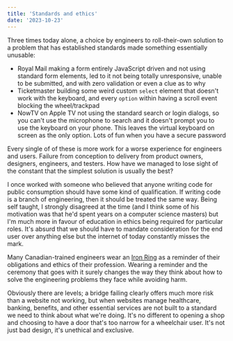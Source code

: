```yaml
---
title: 'Standards and ethics'
date: '2023-10-23'
---
```


Three times today alone, a choice by engineers to roll-their-own solution to a problem that has established standards made something essentially unusable:

- Royal Mail making a form entirely JavaScript driven and not using standard form elements, led to it not being totally unresponsive, unable to be submitted, and with zero validation or even a clue as to why
- Ticketmaster building some weird custom `select` element that doesn't work with the keyboard, and every `option` within having a scroll event blocking the wheel/trackpad
- NowTV on Apple TV not using the standard search or login dialogs, so you can't use the microphone to search and it doesn't prompt you to use the keyboard on your phone. This leaves the virtual keyboard on screen as the only option. Lots of fun when you have a secure password

Every single of of these is more work for a worse experience for engineers and users. Failure from conception to delivery from product owners, designers, engineers, and testers. How have we managed to lose sight of the constant that the simplest solution is usually the best?

I once worked with someone who believed that anyone writing code for public consumption should have some kind of qualification. If writing code is a branch of engineering, then it should be treated the same way. Being self taught, I strongly disagreed at the time (and I think some of his motivation was that he'd spent years on a computer science masters) but I'm much more in favour of education in ethics being required for particular roles. It's absurd that we should have to mandate consideration for the end user over anything else but the internet of today constantly misses the mark.

Many Canadian-trained engineers wear an [Iron Ring](https://en.wikipedia.org/wiki/Iron_Ring) as a reminder of their obligations and ethics of their profession. Wearing a reminder and the ceremony that goes with it surely changes the way they think about how to solve the engineering problems they face while avoiding harm.

Obviously there are levels; a bridge failing clearly offers much more risk than a website not working, but when websites manage healthcare, banking, benefits, and other essential services are not built to a standard we need to think about what we're doing. It's no different to opening a shop and choosing to have a door that's too narrow for a wheelchair user. It's not just bad design, it's unethical and exclusive.
